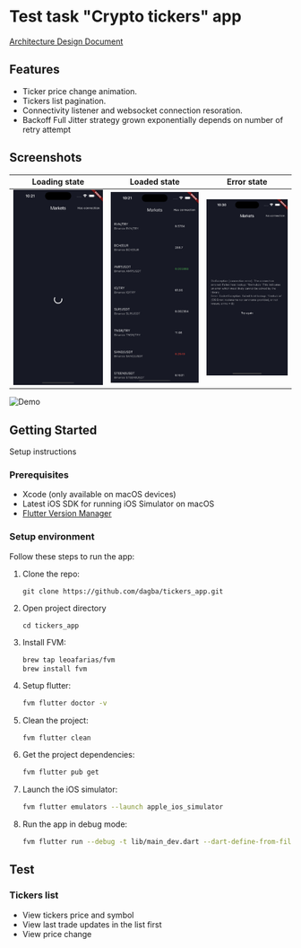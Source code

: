 
# Test task "Crypto tickers" app

[Architecture Design Document](/architecture_design_document.md)

## Features

- Ticker price change animation.
- Tickers list pagination.
- Connectivity listener and websocket connection resoration.
- Backoff Full Jitter strategy grown exponentially depends on number of retry attempt

## Screenshots

| Loading state                                         | Loaded state                                           | Error state                                     |
| ----------------------------------------------------- | ------------------------------------------------------ | ----------------------------------------------- |
| ![Stock List](/assets/screenshots/loading_screen.png) | ![Stock Detail](/assets/screenshots/loaded_screen.png) | ![Wallet](/assets/screenshots/error_screen.png) |

![Demo](/assets/screenshots/demo.gif)

## Getting Started

Setup instructions

### Prerequisites

- Xcode (only available on macOS devices)
- Latest iOS SDK for running iOS Simulator on macOS
- [Flutter Version Manager](https://fvm.app/documentation/getting-started)

### Setup environment

Follow these steps to run the app:

1. Clone the repo:
   ```
   git clone https://github.com/dagba/tickers_app.git
   ```

2. Open project directory
    ```
    cd tickers_app
    ```
3. Install FVM:

    ```
    brew tap leoafarias/fvm
    brew install fvm
    ```

4. Setup flutter:

    ```bash
    fvm flutter doctor -v
    ```

5. Clean the project:

    ```bash
    fvm flutter clean
    ```

6. Get the project dependencies:

    ```bash
    fvm flutter pub get
    ```

7. Launch the iOS simulator:

    ```bash
    fvm flutter emulators --launch apple_ios_simulator
    ```

8. Run the app in debug mode:

    ```bash
    fvm flutter run --debug -t lib/main_dev.dart --dart-define-from-file=assets/configs/config_dev.json
    ```

## Test

### Tickers list

- View tickers price and symbol
- View last trade updates in the list first
- View price change
